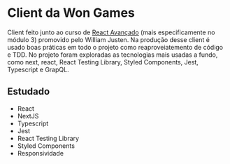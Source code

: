 # Client da Won Games

Client feito junto ao curso de [React Avançado](https://reactavancado.com.br/) (mais especificamente no módulo 3) promovido pelo William Justen. Na produção desse client é usado boas práticas em todo o projeto como reaproveiatemento de código e TDD. No projeto foram exploradas as tecnologias mais usadas a fundo, como next, react, React Testing Library, Styled Components, Jest, Typescript e GrapQL.


## Estudado
* React
* NextJS
* Typescript
* Jest
* React Testing Library
* Styled Components
* Responsividade

